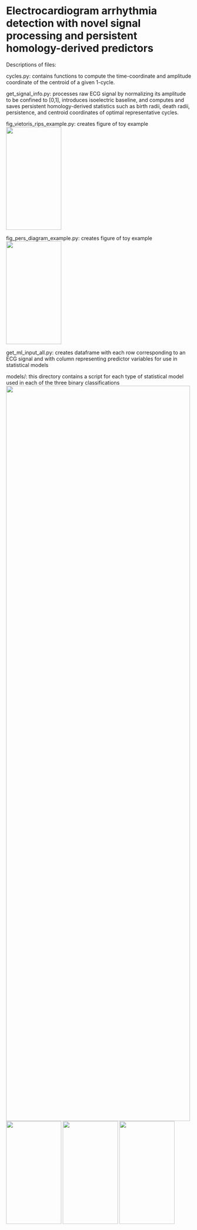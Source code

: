 # Electrocardiogram arrhythmia detection with novel signal processing and persistent homology-derived predictors

Descriptions of files:

cycles.py: contains functions to compute the time-coordinate and amplitude coordinate of the centroid of a given 1-cycle.

get_signal_info.py: processes raw ECG signal by normalizing its amplitude to be confined to [0,1], introduces isoelectric baseline, and computes and saves persistent homology-derived statistics such as birth radii, death radii, persistence, and centroid coordinates of optimal representative cycles.

fig_vietoris_rips_example.py: creates figure of toy example
<img src="https://github.com/hdlugas/ekg_tda_arrhythmia_detection/assets/73852653/77d18e87-2d0e-4f90-a54f-cd3341a3683d" width="150" height="280">

fig_pers_diagram_example.py: creates figure of toy example
<img src="https://github.com/hdlugas/ekg_tda_arrhythmia_detection/assets/73852653/1b733b0f-b852-4680-a5c3-7b27b5fbac05" width="150" height="280">

get_ml_input_all.py: creates dataframe with each row corresponding to an ECG signal and with column representing predictor variables for use in statistical models

models/: this directory contains a script for each type of statistical model used in each of the three binary classifications
<img src="https://github.com/hdlugas/ekg_tda_arrhythmia_detection/assets/73852653/1c3f0770-1630-475f-bdae-6f5cf0fdd759" width="500" height="2000">
<img src="https://github.com/hdlugas/ekg_tda_arrhythmia_detection/assets/73852653/211637e6-b929-4db1-9e01-4f21af61bcc0" width="150" height="280">
<img src="https://github.com/hdlugas/ekg_tda_arrhythmia_detection/assets/73852653/f5a2ae9a-44da-4844-bbad-79a06d987ce9" width="150" height="280">
<img src="https://github.com/hdlugas/ekg_tda_arrhythmia_detection/assets/73852653/c5cd0c89-70d3-4ce6-8c0e-77e7d2487562" width="150" height="280">


